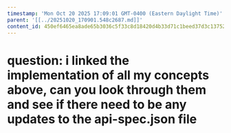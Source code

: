 ```yaml
---
timestamp: 'Mon Oct 20 2025 17:09:01 GMT-0400 (Eastern Daylight Time)'
parent: '[[../20251020_170901.548c2687.md]]'
content_id: 450ef6465ea8ade65b3036c5f33c8d18420d4b33d71c1beed37d3c13752ca2bc
---
```


# question: i linked the implementation of all my concepts above, can you look through them and see if there need to be any updates to the api-spec.json file
